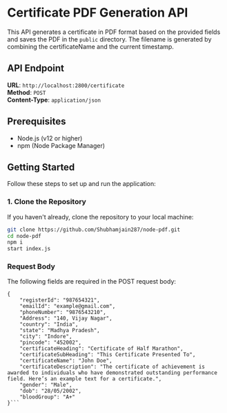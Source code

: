 # Certificate PDF Generation API

This API generates a certificate in PDF format based on the provided fields and saves the PDF in the `public` directory. The filename is generated by combining the certificateName and the current timestamp.

## API Endpoint

**URL**: `http://localhost:2800/certificate`  
**Method**: `POST`  
**Content-Type**: `application/json`

## Prerequisites

- Node.js (v12 or higher)
- npm (Node Package Manager)

## Getting Started

Follow these steps to set up and run the application:

### 1. Clone the Repository

If you haven't already, clone the repository to your local machine:

```bash
git clone https://github.com/Shubhamjain287/node-pdf.git
cd node-pdf
npm i
start index.js
```

### Request Body

The following fields are required in the POST request body:

```
{
    "registerId": "987654321",
    "emailId": "example@gmail.com",
    "phoneNumber": "9876543210",
    "Address": "140, Vijay Nagar",
    "country": "India",
    "state": "Madhya Pradesh",
    "city": "Indore",
    "pincode": "452002",
    "certificateHeading": "Certificate of Half Marathon",
    "certificateSubHeading": "This Certificate Presented To",
    "certificateName": "John Doe",
    "certificateDescription": "The certificate of achievement is awarded to individuals who have demonstrated outstanding performance field. Here’s an example text for a certificate.",
    "gender": "Male",
    "dob": "28/05/2002",
    "bloodGroup": "A+"
}```